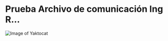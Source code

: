 # Prueba Archivo de comunicación  Ing R...


![Image of Yaktocat](https://octodex.github.com/images/yaktocat.png)
